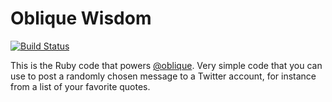 # Oblique Wisdom

[![Build Status](https://secure.travis-ci.org/mattgillooly/oblique.png?branch=master)](http://travis-ci.org/mattgillooly/oblique)

This is the Ruby code that powers [@oblique](http://twitter.com/oblique).  Very simple code that you can use to post a randomly chosen message to a Twitter account, for instance from a list of your favorite quotes.



